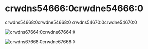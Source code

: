 # crwdns54666:0crwdne54666:0

crwdns54668:0crwdne54668:0  crwdns54670:0crwdne54670:0

![crwdns67664:0crwdne67664:0](crwdns67662:0crwdne67662:0)

![crwdns67668:0crwdne67668:0](crwdns67666:0crwdne67666:0)
